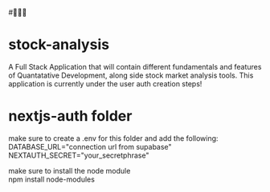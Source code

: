 #🚧🚧🚧
# stock-analysis
A Full Stack Application that will contain different fundamentals and features of Quantatative Development, along side stock market analysis tools.
This application is currently under the user auth creation steps!

# nextjs-auth folder
make sure to create a .env for this folder and add the following:  
DATABASE_URL="connection url from supabase"  
NEXTAUTH_SECRET="your_secretphrase"  

make sure to install the node module  
npm install node-modules
